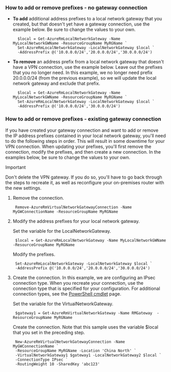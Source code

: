 ### <a name="noconnection"></a>How to add or remove prefixes - no gateway connection
* **To add** additional address prefixes to a local network gateway that you created, but that doesn't yet have a gateway connection, use the example below. Be sure to change the values to your own.

        $local = Get-AzureRmLocalNetworkGateway -Name MyLocalNetworkGWName -ResourceGroupName MyRGName `
        Set-AzureRmLocalNetworkGateway -LocalNetworkGateway $local `
        -AddressPrefix @('10.0.0.0/24','20.0.0.0/24','30.0.0.0/24')
* **To remove** an address prefix from a local network gateway that doesn't have a VPN connection, use the example below. Leave out the prefixes that you no longer need. In this example, we no longer need prefix 20.0.0.0/24 (from the previous example), so we will update the local network gateway and exclude that prefix.

        $local = Get-AzureRmLocalNetworkGateway -Name MyLocalNetworkGWName -ResourceGroupName MyRGName `
        Set-AzureRmLocalNetworkGateway -LocalNetworkGateway $local `
        -AddressPrefix @('10.0.0.0/24','30.0.0.0/24')

### <a name="withconnection"></a>How to add or remove prefixes - existing gateway connection
If you have created your gateway connection and want to add or remove the IP address prefixes contained in your local network gateway, you'll need to do the following steps in order. This will result in some downtime for your VPN connection. When updating your prefixes, you'll first remove the connection, modify the prefixes, and then create a new connection. In the examples below, be sure to change the values to your own.

> [!IMPORTANT]
> Don't delete the VPN gateway. If you do so, you'll have to go back through the steps to recreate it, as well as reconfigure your on-premises router with the new settings.
> 
> 

1. Remove the connection.

        Remove-AzureRmVirtualNetworkGatewayConnection -Name MyGWConnectionName -ResourceGroupName MyRGName
2. Modify the address prefixes for your local network gateway.

    Set the variable for the LocalNetworkGateway.

        $local = Get-AzureRmLocalNetworkGateway -Name MyLocalNetworkGWName -ResourceGroupName MyRGName

    Modify the prefixes.

        Set-AzureRmLocalNetworkGateway -LocalNetworkGateway $local `
        -AddressPrefix @('10.0.0.0/24','20.0.0.0/24','30.0.0.0/24')
3. Create the connection. In this example, we are configuring an IPsec connection type. When you recreate your connection, use the connection type that is specified for your configuration. For additional connection types, see the [PowerShell cmdlet](https://msdn.microsoft.com/zh-cn/library/mt603611.aspx) page.

     Set the variable for the VirtualNetworkGateway.

        $gateway1 = Get-AzureRmVirtualNetworkGateway -Name RMGateway  -ResourceGroupName MyRGName

    Create the connection. Note that this sample uses the variable $local that you set in the preceding step.

        New-AzureRmVirtualNetworkGatewayConnection -Name MyGWConnectionName `
        -ResourceGroupName MyRGName -Location 'China North' `
        -VirtualNetworkGateway1 $gateway1 -LocalNetworkGateway2 $local `
        -ConnectionType IPsec `
        -RoutingWeight 10 -SharedKey 'abc123'
